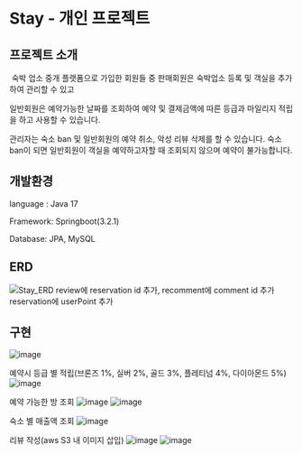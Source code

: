 # Stay - 개인 프로젝트

## 프로젝트 소개 

&nbsp;숙박 업소 중개 플랫폼으로 가입한 회원들 중 판매회원은 숙박업소 등록 및 객실을 추가하여 관리할 수 있고

일반회원은 예약가능한 날짜를 조회하여 예약 및 결제금액에 따른 등급과 마일리지 적립을 하고 사용할 수 있습니다. 

관리자는 숙소 ban 및 일반회원의 예약 취소, 악성 리뷰 삭제를 할 수 있습니다. 숙소 ban이 되면 일반회원이 객실을 예약하고자할 때 조회되지 않으며 예약이 불가능합니다.

## 개발환경
language : Java 17

Framework: Springboot(3.2.1)

Database: JPA, MySQL

## ERD
![Stay_ERD review에 reservation id 추가, recomment에 comment id 추가 reservation에 userPoint 추가](https://github.com/BDCOOT/Stay/assets/94902010/2092e442-3f5f-49b8-b69f-e19c37ecfd2d)



## 구현
 ![image](https://github.com/BDCOOT/Stay/assets/94902010/e66ceed4-24ae-44a8-8009-560926559ddf)


 예약시 등급 별 적립(브론즈 1%, 실버 2%, 골드 3%, 플레티넘 4%, 다이아몬드 5%)
 ![image](https://github.com/BDCOOT/Stay/assets/94902010/6c6f622d-b692-4d4e-967c-3bdd3741f003)

 예약 가능한 방 조회
 ![image](https://github.com/BDCOOT/Stay/assets/94902010/00e5afd5-8bb5-43e6-ab54-f9fd769b6571)
 ![image](https://github.com/BDCOOT/Stay/assets/94902010/21b977b7-4929-43c7-a951-e9f68075e495)

 숙소 별 매출액 조회
 ![image](https://github.com/BDCOOT/Stay/assets/94902010/bfded140-ab1b-4d02-9325-adf44420a286)



 리뷰 작성(aws S3 내 이미지 삽입)
 ![image](https://github.com/BDCOOT/Stay/assets/94902010/6c95b797-7ab0-4178-ad65-4c5bf64ad859)
![image](https://github.com/BDCOOT/Stay/assets/94902010/17e0931f-0523-46e2-b4ea-a29333975fd6)


